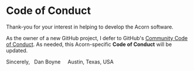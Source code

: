 # Code of Conduct

Thank-you for your interest in helping to develop the Acorn software. 

As the owner of a new GitHub project, I defer to GitHub's [Community Code of Conduct](https://docs.github.com/en/site-policy/github-terms/github-community-code-of-conduct). As needed, this Acorn-specific **Code of Conduct** will be updated. 

Sincerely,
&nbsp; Dan Boyne
&nbsp; &nbsp; Austin, Texas, USA
